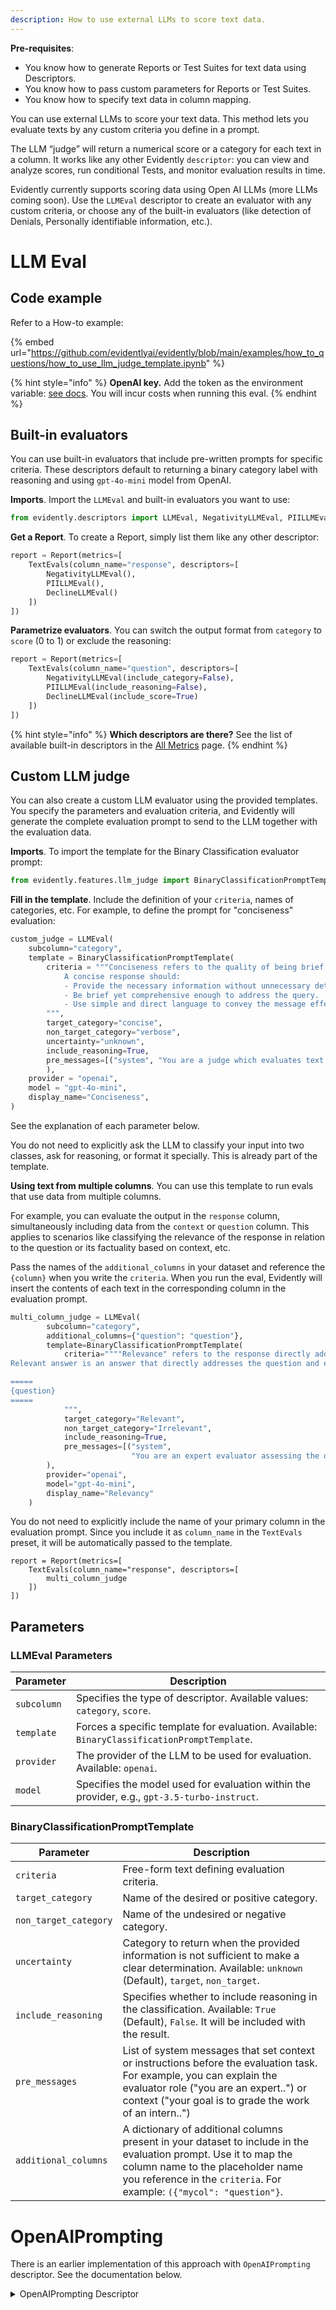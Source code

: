 ```yaml
---
description: How to use external LLMs to score text data. 
---
```

**Pre-requisites**:
* You know how to generate Reports or Test Suites for text data using Descriptors.
* You know how to pass custom parameters for Reports or Test Suites.
* You know how to specify text data in column mapping.

You can use external LLMs to score your text data. This method lets you evaluate texts by any custom criteria you define in a prompt.

The LLM “judge” will return a numerical score or a category for each text in a column. It works like any other Evidently `descriptor`: you can view and analyze scores, run conditional Tests, and monitor evaluation results in time.

Evidently currently supports scoring data using Open AI LLMs (more LLMs coming soon). Use the `LLMEval` descriptor to create an evaluator with any custom criteria, or choose any of the built-in evaluators (like detection of Denials, Personally identifiable information, etc.).

# LLM Eval

## Code example

Refer to a How-to example:

{% embed url="https://github.com/evidentlyai/evidently/blob/main/examples/how_to_questions/how_to_use_llm_judge_template.ipynb" %}

{% hint style="info" %}
**OpenAI key.** Add the token as the environment variable: [see docs](https://help.openai.com/en/articles/5112595-best-practices-for-api-key-safety). You will incur costs when running this eval.
{% endhint %}

## Built-in evaluators

You can use built-in evaluators that include pre-written prompts for specific criteria. These descriptors default to returning a binary category label with reasoning and using `gpt-4o-mini` model from OpenAI.

**Imports**. Import the `LLMEval` and built-in evaluators you want to use:

```python
from evidently.descriptors import LLMEval, NegativityLLMEval, PIILLMEval, DeclineLLMEval
```

**Get a Report**. To create a Report, simply list them like any other descriptor:

```python
report = Report(metrics=[
    TextEvals(column_name="response", descriptors=[
        NegativityLLMEval(),
        PIILLMEval(),
        DeclineLLMEval()
    ])
])
```

**Parametrize evaluators**. You can switch the output format from `category` to `score` (0 to 1) or exclude the reasoning:

```python
report = Report(metrics=[
    TextEvals(column_name="question", descriptors=[
        NegativityLLMEval(include_category=False),   
        PIILLMEval(include_reasoning=False), 
        DeclineLLMEval(include_score=True)
    ])
])
```

{% hint style="info" %}
**Which descriptors are there?** See the list of available built-in descriptors in the [All Metrics](../reference/all-metrics.md) page. 
{% endhint %}

## Custom LLM judge

You can also create a custom LLM evaluator using the provided templates. You specify the parameters and evaluation criteria, and Evidently will generate the complete evaluation prompt to send to the LLM together with the evaluation data.

**Imports**. To import the template for the Binary Classification evaluator prompt:

```python
from evidently.features.llm_judge import BinaryClassificationPromptTemplate
```

**Fill in the template**. Include the definition of your `criteria`, names of categories, etc. For example, to define the prompt for "conciseness" evaluation:

```python
custom_judge = LLMEval(
    subcolumn="category",
    template = BinaryClassificationPromptTemplate(      
        criteria = """Conciseness refers to the quality of being brief and to the point, while still providing all necessary information.
            A concise response should:
            - Provide the necessary information without unnecessary details or repetition.
            - Be brief yet comprehensive enough to address the query.
            - Use simple and direct language to convey the message effectively.
        """,
        target_category="concise",
        non_target_category="verbose",
        uncertainty="unknown",
        include_reasoning=True,
        pre_messages=[("system", "You are a judge which evaluates text.")],
        ),
    provider = "openai",
    model = "gpt-4o-mini",
    display_name="Conciseness",
)
```

See the explanation of each parameter below.

You do not need to explicitly ask the LLM to classify your input into two classes, ask for reasoning, or format it specially. This is already part of the template.

**Using text from multiple columns**. You can use this template to run evals that use data from multiple columns. 

For example, you can evaluate the output in the `response` column, simultaneously including data from the `context` or `question` column. This applies to scenarios like classifying the relevance of the response in relation to the question or its factuality based on context, etc.

Pass the names of the `additional_columns` in your dataset and reference the `{column}` when you write the `criteria`. When you run the eval, Evidently will insert the contents of each text in the corresponding column in the evaluation prompt.

```python
multi_column_judge = LLMEval(
        subcolumn="category",
        additional_columns={"question": "question"},
        template=BinaryClassificationPromptTemplate(
            criteria=""""Relevance" refers to the response directly addresses the question and effectively meets the user's intent.  
Relevant answer is an answer that directly addresses the question and effectively meets the user's intent.

=====
{question}
=====
            """,
            target_category="Relevant",
            non_target_category="Irrelevant",
            include_reasoning=True,
            pre_messages=[("system",
                           "You are an expert evaluator assessing the quality of a Q&A system. Your goal is to determine if the provided answer is relevant to the question based on the criteria below.")],
        ),
        provider="openai",
        model="gpt-4o-mini",
        display_name="Relevancy"
    )
```

You do not need to explicitly include the name of your primary column in the evaluation prompt. Since you include it as `column_name` in the `TextEvals` preset, it will be automatically passed to the template. 

```
report = Report(metrics=[
    TextEvals(column_name="response", descriptors=[
        multi_column_judge
    ])
])
```

## Parameters

### LLMEval Parameters

| Parameter    | Description                                                      |
|--------------|------------------------------------------------------------------|
| `subcolumn`  | Specifies the type of descriptor. Available values: `category`, `score`. |
| `template`   | Forces a specific template for evaluation. Available: `BinaryClassificationPromptTemplate`.|
| `provider`   | The provider of the LLM to be used for evaluation. Available: `openai`. |
| `model`      | Specifies the model used for evaluation within the provider, e.g., `gpt-3.5-turbo-instruct`. |

### BinaryClassificationPromptTemplate 

| Parameter          | Description                                                                                                             |
|--------------------|-------------------------------------------------------------------------------------------------------------------------|
| `criteria`         | Free-form text defining evaluation criteria.                       |
| `target_category`  | Name of the desired or positive category.                                                             |
| `non_target_category` | Name of the undesired or negative category.                                                          |
| `uncertainty`      | Category to return when the provided information is not sufficient to make a clear determination. Available: `unknown` (Default), `target`, `non_target`.
| `include_reasoning`| Specifies whether to include reasoning in the classification. Available: `True` (Default), `False`. It will be included with the result. |
| `pre_messages`     | List of system messages that set context or instructions before the evaluation task. For example, you can explain the evaluator role ("you are an expert..") or context ("your goal is to grade the work of an intern..") |
| `additional_columns`| A dictionary of additional columns present in your dataset to include in the evaluation prompt. Use it to map the column name to the placeholder name you reference in the `criteria`. For example: `({"mycol": "question"}`. |

# OpenAIPrompting

There is an earlier implementation of this approach with `OpenAIPrompting` descriptor. See the documentation below.

<details>

<summary>OpenAIPrompting Descriptor</summary>

To import the Descriptor:

```python
from evidently.descriptors import OpenAIPrompting
```

Define a prompt. This is a simplified example:

```python
pii_prompt = """
Please identify whether the below text contains personally identifiable information, such as name, address, date of birth, or other.
Text: REPLACE 
Use the following categories for PII identification:
1 if text contains PII
0 if text does not contain PII
0 if the provided data is not sufficient to make a clear determination
Return only one category.
"""
```
The prompt has a REPLACE placeholder that will be filled with the texts you want to evaluate. Evidently will take the content of each row in the selected column, insert into the placeholder position in a prompt and pass it to the LLM for scoring. 

To compute the score for the column `response` and get a summary Report:

```python
report = Report(metrics=[
    TextEvals(column_name="response", descriptors=[
        OpenAIPrompting(
            prompt=pii_prompt,
            prompt_replace_string="REPLACE",
            model="gpt-3.5-turbo-instruct",
            feature_type="cat",
            display_name="PII for response (by gpt3.5)"
            ),       
    ])
])
```
You can do the same for Test Suites. 

## Descriptor parameters 

- **`prompt: str`**
  - The text of the evaluation prompt that will be sent to the LLM.
  - Include at least one placeholder string.

- **`prompt_replace_string: str`**
  - A placeholder string within the prompt that will be replaced by the evaluated text.
  - The default string name is "REPLACE".

- **`feature_type: str`**
  - The type of Descriptor the prompt will return.
  - Available types: `num` (numerical) or `cat` (categorical).
  - This affects the statistics and default visualizations.

- **`context_replace_string: str`**
  - An optional placeholder string within the prompt that will be replaced by the additional context.
  - The default string name is "CONTEXT".

- **`context: Optional[str]`**
  - Additional context that will be added to the evaluation prompt, which **does not change** between evaluations.
  - Examples: a reference document, a set of positive and negative examples, etc.
  - Pass this context as a string.
  - You cannot use `context` and `context_column` simultaneously.

- **`context_column: Optional[str]`**
  - Additional context that will be added to the evaluation prompt, which is **specific to each row**.
  - Examples: a chunk of text retrieved from reference documents for a specific query.
  - Point to the column that contains the context.
  - You cannot use `context` and `context_column` simultaneously.

- **`model: str`**
  - The name of the OpenAI model to be used for the LLM prompting, e.g., `gpt-3.5-turbo-instruct`.

- **`openai_params: Optional[dict]`**
  - A dictionary with additional parameters for the OpenAI API call.
  - Examples: temperature, max tokens, etc.
  - Use parameters that OpenAI API accepts for a specific model.

- **`possible_values: Optional[List[str]]`**
  - A list of possible values that the LLM can return.
  - This helps validate the output from the LLM and ensure it matches the expected categories.
  - If the validation does not pass, you will get `None` as a response label.

- **`display_name: Optional[str]`**
  - A display name visible in Reports and as a column name in tabular export.
  - Use it to name your Descriptor.

</details>
